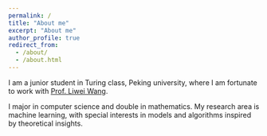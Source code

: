 ```yaml
---
permalink: /
title: "About me"
excerpt: "About me"
author_profile: true
redirect_from: 
  - /about/
  - /about.html
---
```



I am a junior student in Turing class, Peking university, where I am fortunate to work with [Prof. Liwei Wang](http://www.liweiwang-pku.com/). 

I major in computer science and double in mathematics. My research area is machine learning, with special interests in models and algorithms inspired by theoretical insights.

